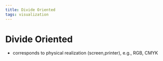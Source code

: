 ```yaml
---
title: Divide Oriented
tags: visualization
---
```


# Divide Oriented
- corresponds to physical realization (screen,printer), e.g., RGB, CMYK



































